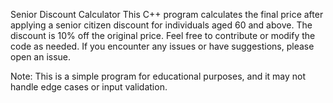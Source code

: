 Senior Discount Calculator
This C++ program calculates the final price after applying a senior citizen discount for individuals aged 60 and above. The discount is 10% off the original price.
Feel free to contribute or modify the code as needed. If you encounter any issues or have suggestions, please open an issue.

Note: This is a simple program for educational purposes, and it may not handle edge cases or input validation.
